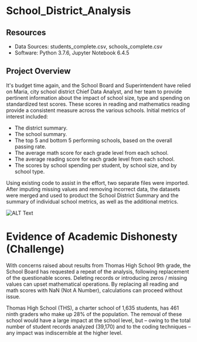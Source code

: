 # School_District_Analysis

## Resources
- Data Sources: students_complete.csv, schools_complete.csv
- Software: Python 3.7.6, Jupyter Notebook 6.4.5

## Project Overview
It's budget time again, and the School Board and Superintendent have relied on Maria, city school district Chief Data Analyst, and her team to provide pertinent information about the impact of school size, type and spending on standardized test scores. These scores in reading and mathematics reading provide a consistent measure across the various schools. Initial metrics of interest included:
- The district summary.
- The school summary.
- The top 5 and bottom 5 performing schools, based on the overall passing rate.
- The average math score for each grade level from each school.
- The average reading score for each grade level from each school.
- The scores by school spending per student, by school size, and by school type.

Using existing code to assist in the effort, two separate files were imported. After imputing missing values and removing incorrect data, the datasets were merged and used to product the School District Summary and the summary of individual school metrics, as well as the additional metrics.

![ALT Text](https://user-images.githubusercontent.com/30667001/149038072-daf46753-7feb-4d7d-b367-1c6421a45240.png)

# Evidence of Academic Dishonesty (Challenge)
With concerns raised about results from Thomas High School 9th grade, the School Board has requested a repeat of the analysis, following replacement of the questionable scores. Deleting records or introducing zeros / missing values can upset mathematical operations. By replacing all reading and math scores with NaN (Not A Number), calculations can proceed without issue.

Thomas High School (THS), a charter school of 1,635 students, has 461 ninth graders who make up 28% of the population. The removal of these school would have a large impact at the school level, but – owing to the total number of student records analyzed (39,170) and to the coding techniques – any impact was indiscernible at the higher level.


